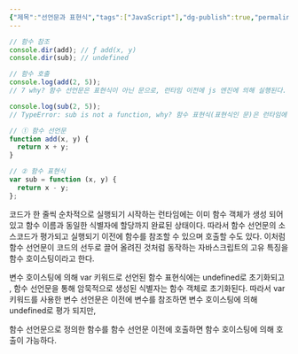 ```yaml
---
{"제목":"선언문과 표현식","tags":["JavaScript"],"dg-publish":true,"permalink":"/공부/JavaScript/선언문과 표현식/","dgPassFrontmatter":true}
---
```


```js
// 함수 참조
console.dir(add); // ƒ add(x, y)
console.dir(sub); // undefined

// 함수 호출
console.log(add(2, 5));
// 7 why? 함수 선언문은 표현식이 아닌 문으로, 런타임 이전에 js 엔진에 의해 실행된다.

console.log(sub(2, 5));
// TypeError: sub is not a function, why? 함수 표현식(표현식인 문)은 런타임에 값을 할당하기 때문에 sub는 현재 undefined로만 초기화된 상태이다.

// ① 함수 선언문
function add(x, y) {
  return x + y;
}

// ② 함수 표현식
var sub = function (x, y) {
  return x - y;
};
```


코드가 한 줄씩 순차적으로 실행되기 시작하는 런타임에는 이미 함수 객체가 생성 되어있고 함수 이름과 동일한 식별자에 할당까지 완료된 상태이다. 따라서 함수 선언문의 소스코드가 평가되고 실행되기 이전에 함수를 참조할 수 있으며 호출할 수도 있다. 이처럼 함수 선언문이 코드의 선두로 끌어 올려진 것처럼 동작하는 자바스크립트의 고유 특징을 함수 호이스팅이라고 한다.

변수 호이스팅에 의해 var 키워드로 선언된 함수 표현식에는 undefined로 초기화되고 , 함수 선언문을 통해 암묵적으로 생성된 식별자는 함수 객체로 초기화된다. 따라서 var키워드를 사용한 변수 선언문은 이전에 변수를 참조하면 변수 호이스팅에 의해 undefined로 평가 되지만,

함수 선언문으로 정의한 함수를 함수 선언문 이전에 호출하면 함수 호이스팅에 의해 호출이 가능하다.

